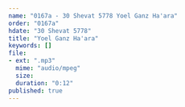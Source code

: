 ```yaml
---
name: "0167a - 30 Shevat 5778 Yoel Ganz Ha'ara"
order: "0167a"
hdate: "30 Shevat 5778"
title: "Yoel Ganz Ha'ara"
keywords: []
file:
- ext: ".mp3"
  mime: "audio/mpeg"
  size: 
  duration: "0:12"
published: true
---
```


